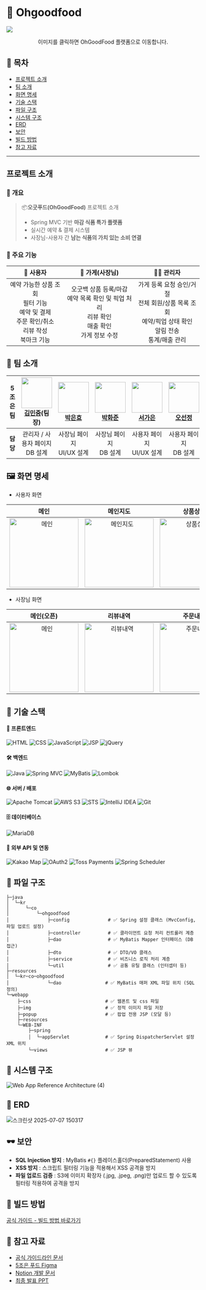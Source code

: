 # 🥖 Ohgoodfood
<a href="https://ohgoodfood.com/" >
<img src="https://github.com/user-attachments/assets/3a256130-789b-4b20-b158-7f429e61fd44">
</a>

<p align="center">이미지를 클릭하면 OhGoodFood 플랫폼으로 이동합니다.</p>

## 🔗 목차
- [프로젝트 소개](#프로젝트-소개)
- [팀 소개](#팀-소개)
- [화면 명세](#화면-명세)
- [기술 스택](#기술-스택)
- [파일 구조](#파일-구조)
- [시스템 구조](#시스템-구조)
- [ERD](#erd)
- [보안](#보안)
- [빌드 방법](#빌드-방법)
- [참고 자료](#참고-자료)
  
---

## 프로젝트 소개

### 📖 개요
> 📦**오굿푸드(OhGoodFood)** 프로젝트 소개
> 
> - Spring MVC 기반 **마감 식품 특가 플랫폼**  
> - 실시간 예약 & 결제 시스템  
> - 사장님-사용자 간 **남는 식품의 가치 있는 소비 연결**

### 🎯 주요 기능
| 👤 사용자   | 🏪 가게(사장님) | 👨‍💼 관리자   |
|:--------------:|:--------------:|:--------------:|
| 예약 가능한 상품 조회<br>필터 기능<br>예약 및 결제<br>주문 확인/취소<br>리뷰 작성<br>북마크 기능 | 오굿백 상품 등록/마감<br>예약 목록 확인 및 픽업 처리<br>리뷰 확인<br>매출 확인<br>가게 정보 수정 | 가게 등록 요청 승인/거절<br>전체 회원/상품 목록 조회<br>예약/픽업 상태 확인<br>알림 전송<br>통계/매출 관리 |

<a id="팀-소개"></a>
## 👥 팀 소개
| 5조은팀   | <img src="https://github.com/minsss0726.png" width="80"><br>[김민중](https://github.com/minsss0726)(팀장)        | <img src="https://github.com/parkeunhyo.png" width="80"><br>[박은효](https://github.com/parkeunhyo)        | <img src="https://github.com/window101.png" width="80"><br>[박화준](https://github.com/window101)        | <img src="https://github.com/gaaaani.png" width="80"><br>[서가은](https://github.com/gaaaani)        | <img src="https://github.com/sunJ0120.png" width="80"><br>[오선정](https://github.com/sunJ0120)        |
|----------|:----------------------------------------------------------------------------------------------------:|:----------------------------------------------------------------------------------------------------:|:----------------------------------------------------------------------------------------------------:|:----------------------------------------------------------------------------------------------------:|:----------------------------------------------------------------------------------------------------:|
| **담당** | 관리자 / 사용자 페이지<br>DB 설계                                                                       | 사장님 페이지<br>UI/UX 설계                                                                          | 사장님 페이지<br>DB 설계                                                                            | 사용자 페이지<br>UI/UX 설계                                                                         | 사용자 페이지<br>DB 설계                                                                             |


<a id="화면-명세"></a>
## 🖼 화면 명세

- 사용자 화면

| 메인 | 메인지도 | 상품상세 | 주문내역 | 마이페이지 |
|:----:|:--------:|:--------:|:--------:|:----------:|
| <img src="https://github.com/user-attachments/assets/43aa6b17-9378-47b3-b098-2de6e8a4c2d6" alt="메인" width="180"/> | <img src="https://github.com/user-attachments/assets/f13ebd3b-6e22-45fe-a9cd-fe929e625b17" alt="메인지도" width="180"/> | <img src="https://github.com/user-attachments/assets/6656aa0c-602e-4da0-b403-122009ff9dd2" alt="상품상세" width="180"/> | <img src="https://github.com/user-attachments/assets/c2daa586-8c56-45ea-96e7-67598ce15a7d" alt="주문내역" width="180"/> | <img src="https://github.com/user-attachments/assets/cd7d4e25-2888-4b75-994f-b21195825806" alt="마이페이지" width="180"/> |

- 사장님 화면

| 메인(오픈) | 리뷰내역 | 주문내역 | 마이페이지 | 매출확인 |
|:----------:|:--------:|:--------:|:----------:|:--------:|
| <img src="https://github.com/user-attachments/assets/b1b91feb-a539-4a39-ad78-97061166c063" alt="메인" width="180"/> | <img src="https://github.com/user-attachments/assets/4432ca39-bb22-4ea6-97b5-11679abad75c" alt="리뷰내역" width="180"/> | <img src="https://github.com/user-attachments/assets/8b45886f-0bfa-49ec-8aca-243893ae0c9a" alt="주문내역" width="180"/> | <img src="https://github.com/user-attachments/assets/7853e635-3874-4cbd-90c6-1a020610c1b2" alt="마이페이지" width="180"/> | <img src="https://github.com/user-attachments/assets/b1ab4c36-164d-4c45-957c-8c67ebaeaa441" alt="매출확인" width="180"/> |


<a id="기술-스택"></a>
## 🔧 기술 스택

#### 📌 프론트엔드  
![HTML](https://img.shields.io/badge/HTML5-E34F26?style=for-the-badge&logo=html5&logoColor=white)
![CSS](https://img.shields.io/badge/CSS3-1572B6?style=for-the-badge&logo=css3&logoColor=white)
![JavaScript](https://img.shields.io/badge/JavaScript-F7DF1E?style=for-the-badge&logo=javascript&logoColor=black)
![JSP](https://img.shields.io/badge/JSP-007396?style=for-the-badge&logo=java&logoColor=white)
![jQuery](https://img.shields.io/badge/jQuery-0769AD?style=for-the-badge&logo=jquery&logoColor=white)

#### 🛠 백엔드  
![Java](https://img.shields.io/badge/Java-007396?style=for-the-badge&logo=java&logoColor=white)
![Spring MVC](https://img.shields.io/badge/Spring%20MVC-6DB33F?style=for-the-badge&logo=spring&logoColor=white)
![MyBatis](https://img.shields.io/badge/MyBatis-000000?style=for-the-badge&logo=apache&logoColor=white)
![Lombok](https://img.shields.io/badge/Lombok-FF0000?style=for-the-badge&logo=lombok&logoColor=white)

#### 🌐 서버 / 배포  
![Apache Tomcat](https://img.shields.io/badge/Tomcat-F8DC75?style=for-the-badge&logo=apachetomcat&logoColor=black)
![AWS S3](https://img.shields.io/badge/Amazon_S3-569A31?style=for-the-badge&logo=amazonaws&logoColor=white)
![STS](https://img.shields.io/badge/STS-6DB33F?style=for-the-badge&logo=spring&logoColor=white)
![IntelliJ IDEA](https://img.shields.io/badge/IntelliJIDEA-000000?style=for-the-badge&logo=intellijidea&logoColor=white)
![Git](https://img.shields.io/badge/Git-F05032?style=for-the-badge&logo=git&logoColor=white)

#### 🗄 데이터베이스  
![MariaDB](https://img.shields.io/badge/MariaDB-003545?style=for-the-badge&logo=mariadb&logoColor=white)

#### 🔌 외부 API 및 연동  
![Kakao Map](https://img.shields.io/badge/Kakao%20Map-FFCD00?style=for-the-badge&logo=kakaotalk&logoColor=000000)
![OAuth2](https://img.shields.io/badge/OAuth2-3C3C3C?style=for-the-badge&logo=openid&logoColor=white)
![Toss Payments](https://img.shields.io/badge/Toss%20Payments-1B64DA?style=for-the-badge&logo=toss&logoColor=white)
![Spring Scheduler](https://img.shields.io/badge/Scheduler-6DB33F?style=for-the-badge&logo=spring&logoColor=white)


<a id="파일-구조"></a>
## 📂 파일 구조
```plaintext
├─java
│  └─kr
│      └─co
│          └─ohgoodfood
│              ├─config              # ✅ Spring 설정 클래스 (MvcConfig, 파일 업로드 설정)
│              ├─controller          # ✅ 클라이언트 요청 처리 컨트롤러 계층
│              ├─dao                 # ✅ MyBatis Mapper 인터페이스 (DB 접근)
│              ├─dto                 # ✅ DTO/VO 클래스
│              ├─service             # ✅ 비즈니스 로직 처리 계층
│              └─util                # ✅ 공통 유틸 클래스 (인터셉터 등)
├─resources
│  └─kr─co─ohgoodfood
│              └─dao                # ✅ MyBatis 매퍼 XML 파일 위치 (SQL 정의)
└─webapp
    ├─css                           # ✅ 웹폰트 및 css 파일
    ├─img                           # ✅ 정적 이미지 파일 저장
    ├─popup                         # ✅ 팝업 전용 JSP (모달 등)
    ├─resources                     
    └─WEB-INF
        ├─spring
        │  └─appServlet             # ✅ Spring DispatcherServlet 설정 XML 위치
        └─views                     # ✅ JSP 뷰
```

<a id="시스템-구조"></a>
## 🧱 시스템 구조
![Web App Reference Architecture (4)](https://github.com/user-attachments/assets/80b0beb8-da97-40cc-8f59-39cdda950769)

<a id="erd"></a>
## 🧾 ERD
![스크린샷 2025-07-07 150317](https://github.com/user-attachments/assets/263012c9-a619-4776-83f9-20d20f1df6fc)

<a id="보안"></a>
## 🕶️ 보안
- **SQL Injection 방지** : MyBatis `#{}` 플레이스홀더(PreparedStatement) 사용  
- **XSS 방지** : 스크립트 필터링 기능을 적용해서 XSS 공격을 방지
- **파일 업로드 검증** : S3에 이미지 확장자 (.jpg, .jpeg, .png)만 업로드 할 수 있도록 필터링 적용하여 공격을 방지

<a id="빌드-방법"></a>
## 🚀 빌드 방법

[공식 가이드 - 빌드 방법 바로가기](https://ohgoodteam.github.io/OhGoodFood/#%EB%B9%8C%EB%93%9C-%EB%B0%A9%EB%B2%95)

<a id="참고-자료"></a>
## 📖 참고 자료

- [공식 가이드라인 문서](https://ohgoodteam.github.io/OhGoodFood/)
- [5조은 푸드 Figma](https://www.figma.com/design/f2ieVUQKNfVIqfFrbhewRq/1%EC%B0%A8%ED%94%84%EB%A1%9C%EC%A0%9D%ED%8A%B8-5%EC%A1%B0%EC%9D%80%ED%91%B8%EB%93%9C-?node-id=1079-503&t=2tb5WPb0wNlATegH-1)
- [Notion 개발 문서](https://www.notion.so/1-200008e1b24b808889becafb6796e3cb?source=copy_link)
- [최종 발표 PPT](https://www.canva.com/design/DAGscPRea8Y/DAbihV2EW7xIso0zTB5fFw/view?utm_content=DAGscPRea8Y&utm_campaign=designshare&utm_medium=link2&utm_source=uniquelinks&utlId=h74728b40d1)

